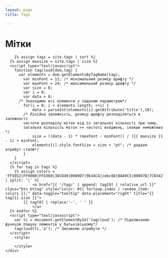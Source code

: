 ```yaml
---
layout: page
title: Tags

---
```


<div class="page-content wc-container">
	<div class="post" id="tagcloud">
		<h1><i class="fas fa-tags"></i> Мітки</h1>  

		{% assign tags = site.tags | sort %}
	  {% assign maxsize = site.tags | size %}
	  <script type="text/javascript">
	    function tagcloud(dom,tag) {
	      var elements = dom.getElementsByTagName(tag);
	    	var minFont = 11; /* мінімальний розмір шрифту */
	    	var maxFont = 24; /* максимальний розмір шрифту */
	    	var size = 0;
	    	var i = 0;
	    	var data = 0;
	      /* Знаходимо всі елементи з заданим парaметром*/
	    	for(i = 0; i < elements.length; ++i) {
	    		data = parseInt(elements[i].getAttribute('title'),10);
	        /* Лінійна залежність, розмір шрифту розподілиться в залежності
	        частоти розподілу міток від їх загальної кількості при чому,
	        загальна кількість міток >= частоті входжень, інакше неможливо */
	    		size = ((data - 1) * (maxFont - minFont)) / ({{ maxsize }} - 1) + minFont;
	    		elements[i].style.fontSize = size + "pt"; /* додаєм атрибут стилю*/
	    	}
	    }
	  </script>
	  {% for tag in tags %}
		{% assign colors = 'FF5852|FF9000|FFD300|3DCD49|0089D7|9E44C4|cebc88|8AA9C5|00897B|7CB342|FFB300|F4511E' | split: '|' %}
				<a href="{{ '/tag/' | append: tag[0] | relative_url }}" class="btn bttag" style="color: #{{ forloop.index | random_item: colors }};" data-toggle="tooltip" data-placement="right" title="{{ tag[1].size }}">
	        {{ tag[0] | replace:'-', ' ' }}
				</a>
	  {% endfor %}
	  <script type="text/javascript">
	    var tc = document.getElementById('tagcloud'); /* Підключаємо функцію пошуку лементів у батьківському*/
	    tagcloud(tc,'a'); /* Змінюємо атрибути */
	  </script>
		<style>

		</style>
	</div>
</div>
